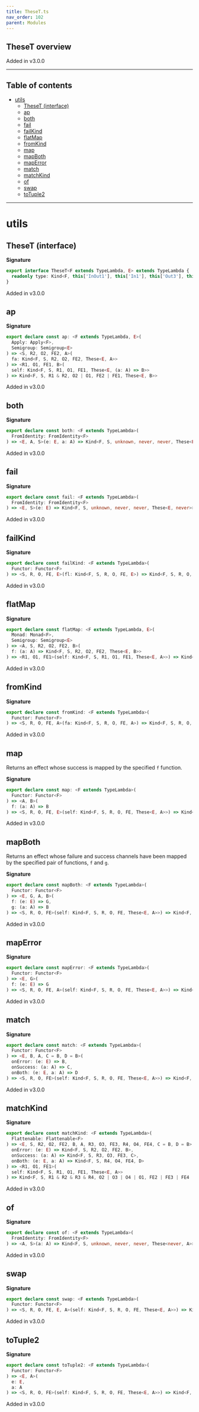 ```yaml
---
title: TheseT.ts
nav_order: 102
parent: Modules
---
```


## TheseT overview

Added in v3.0.0

---

<h2 class="text-delta">Table of contents</h2>

- [utils](#utils)
  - [TheseT (interface)](#theset-interface)
  - [ap](#ap)
  - [both](#both)
  - [fail](#fail)
  - [failKind](#failkind)
  - [flatMap](#flatmap)
  - [fromKind](#fromkind)
  - [map](#map)
  - [mapBoth](#mapboth)
  - [mapError](#maperror)
  - [match](#match)
  - [matchKind](#matchkind)
  - [of](#of)
  - [swap](#swap)
  - [toTuple2](#totuple2)

---

# utils

## TheseT (interface)

**Signature**

```ts
export interface TheseT<F extends TypeLambda, E> extends TypeLambda {
  readonly type: Kind<F, this['InOut1'], this['In1'], this['Out3'], this['Out2'], These<E, this['Out1']>>
}
```

Added in v3.0.0

## ap

**Signature**

```ts
export declare const ap: <F extends TypeLambda, E>(
  Apply: Apply<F>,
  Semigroup: Semigroup<E>
) => <S, R2, O2, FE2, A>(
  fa: Kind<F, S, R2, O2, FE2, These<E, A>>
) => <R1, O1, FE1, B>(
  self: Kind<F, S, R1, O1, FE1, These<E, (a: A) => B>>
) => Kind<F, S, R1 & R2, O2 | O1, FE2 | FE1, These<E, B>>
```

Added in v3.0.0

## both

**Signature**

```ts
export declare const both: <F extends TypeLambda>(
  FromIdentity: FromIdentity<F>
) => <E, A, S>(e: E, a: A) => Kind<F, S, unknown, never, never, These<E, A>>
```

Added in v3.0.0

## fail

**Signature**

```ts
export declare const fail: <F extends TypeLambda>(
  FromIdentity: FromIdentity<F>
) => <E, S>(e: E) => Kind<F, S, unknown, never, never, These<E, never>>
```

Added in v3.0.0

## failKind

**Signature**

```ts
export declare const failKind: <F extends TypeLambda>(
  Functor: Functor<F>
) => <S, R, O, FE, E>(fl: Kind<F, S, R, O, FE, E>) => Kind<F, S, R, O, FE, These<E, never>>
```

Added in v3.0.0

## flatMap

**Signature**

```ts
export declare const flatMap: <F extends TypeLambda, E>(
  Monad: Monad<F>,
  Semigroup: Semigroup<E>
) => <A, S, R2, O2, FE2, B>(
  f: (a: A) => Kind<F, S, R2, O2, FE2, These<E, B>>
) => <R1, O1, FE1>(self: Kind<F, S, R1, O1, FE1, These<E, A>>) => Kind<F, S, R1 & R2, O2 | O1, FE2 | FE1, These<E, B>>
```

Added in v3.0.0

## fromKind

**Signature**

```ts
export declare const fromKind: <F extends TypeLambda>(
  Functor: Functor<F>
) => <S, R, O, FE, A>(fa: Kind<F, S, R, O, FE, A>) => Kind<F, S, R, O, FE, These<never, A>>
```

Added in v3.0.0

## map

Returns an effect whose success is mapped by the specified `f` function.

**Signature**

```ts
export declare const map: <F extends TypeLambda>(
  Functor: Functor<F>
) => <A, B>(
  f: (a: A) => B
) => <S, R, O, FE, E>(self: Kind<F, S, R, O, FE, These<E, A>>) => Kind<F, S, R, O, FE, These<E, B>>
```

Added in v3.0.0

## mapBoth

Returns an effect whose failure and success channels have been mapped by
the specified pair of functions, `f` and `g`.

**Signature**

```ts
export declare const mapBoth: <F extends TypeLambda>(
  Functor: Functor<F>
) => <E, G, A, B>(
  f: (e: E) => G,
  g: (a: A) => B
) => <S, R, O, FE>(self: Kind<F, S, R, O, FE, These<E, A>>) => Kind<F, S, R, O, FE, These<G, B>>
```

Added in v3.0.0

## mapError

**Signature**

```ts
export declare const mapError: <F extends TypeLambda>(
  Functor: Functor<F>
) => <E, G>(
  f: (e: E) => G
) => <S, R, O, FE, A>(self: Kind<F, S, R, O, FE, These<E, A>>) => Kind<F, S, R, O, FE, These<G, A>>
```

Added in v3.0.0

## match

**Signature**

```ts
export declare const match: <F extends TypeLambda>(
  Functor: Functor<F>
) => <E, B, A, C = B, D = B>(
  onError: (e: E) => B,
  onSuccess: (a: A) => C,
  onBoth: (e: E, a: A) => D
) => <S, R, O, FE>(self: Kind<F, S, R, O, FE, These<E, A>>) => Kind<F, S, R, O, FE, B | C | D>
```

Added in v3.0.0

## matchKind

**Signature**

```ts
export declare const matchKind: <F extends TypeLambda>(
  Flattenable: Flattenable<F>
) => <E, S, R2, O2, FE2, B, A, R3, O3, FE3, R4, O4, FE4, C = B, D = B>(
  onError: (e: E) => Kind<F, S, R2, O2, FE2, B>,
  onSuccess: (a: A) => Kind<F, S, R3, O3, FE3, C>,
  onBoth: (e: E, a: A) => Kind<F, S, R4, O4, FE4, D>
) => <R1, O1, FE1>(
  self: Kind<F, S, R1, O1, FE1, These<E, A>>
) => Kind<F, S, R1 & R2 & R3 & R4, O2 | O3 | O4 | O1, FE2 | FE3 | FE4 | FE1, B | C | D>
```

Added in v3.0.0

## of

**Signature**

```ts
export declare const of: <F extends TypeLambda>(
  FromIdentity: FromIdentity<F>
) => <A, S>(a: A) => Kind<F, S, unknown, never, never, These<never, A>>
```

Added in v3.0.0

## swap

**Signature**

```ts
export declare const swap: <F extends TypeLambda>(
  Functor: Functor<F>
) => <S, R, O, FE, E, A>(self: Kind<F, S, R, O, FE, These<E, A>>) => Kind<F, S, R, O, FE, These<A, E>>
```

Added in v3.0.0

## toTuple2

**Signature**

```ts
export declare const toTuple2: <F extends TypeLambda>(
  Functor: Functor<F>
) => <E, A>(
  e: E,
  a: A
) => <S, R, O, FE>(self: Kind<F, S, R, O, FE, These<E, A>>) => Kind<F, S, R, O, FE, readonly [E, A]>
```

Added in v3.0.0
